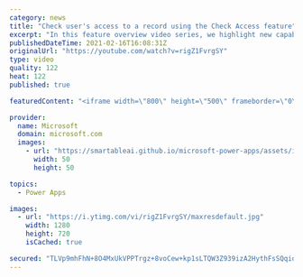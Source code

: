 ```yaml
---
category: news
title: "Check user's access to a record using the Check Access feature"
excerpt: "In this feature overview video series, we highlight new capabilities included in the latest update to Microsoft Power Apps.  This featured product update to Power Apps highlights check access, a new record level security feature admins can use to check and assign security roles.  Get the most out of"
publishedDateTime: 2021-02-16T16:08:31Z
originalUrl: "https://youtube.com/watch?v=rigZ1FvrgSY"
type: video
quality: 122
heat: 122
published: true

featuredContent: "<iframe width=\"800\" height=\"500\" frameborder=\"0\" src=\"https://www.youtube.com/embed/rigZ1FvrgSY\" allow=\"accelerometer; autoplay; encrypted-media; gyroscope; picture-in-picture\" allowfullscreen></iframe>"

provider:
  name: Microsoft
  domain: microsoft.com
  images:
    - url: "https://smartableai.github.io/microsoft-power-apps/assets/images/organizations/microsoft.com-50x50.jpg"
      width: 50
      height: 50

topics:
  - Power Apps

images:
  - url: "https://i.ytimg.com/vi/rigZ1FvrgSY/maxresdefault.jpg"
    width: 1280
    height: 720
    isCached: true

secured: "TLVp9mhFhN+8O4MxUkVPPTrgz+8voCew+kp1sLTQW3Z939izA2HythFsSQqioJkFBX5sgsrSElID/nfqp+0cuzHQkE2fC9JZQyFZ34STLoEnNlWtT8G83m9b7wK+wvKEF2HciJVvsCDirDGa+B7Jmpc1awBi3txPRxxEboG2NkXb7SKQ4hQZbpvu0MTaNmjz+2lGnhXOq8O+3b2D1n7dEZ8xkU6pOa0KQd6AS30xb3gmIb/8Vq0qabn9fTXUw6wxGkavnSb8QpjiD7L3c2xheMd+HSQBqtr/E1vjba5rm92VyEHTmmHbHv5gG0GR1gYJG5mQdWEn69ysN+pkpY/rdDi5hDFcydT6iHThyXLmBjExdUqWFaMbv4Xi5auYH/kRblnosnKHZVDO7U0C6AbLfmhrcTDOUNgWQbQmnxnp7k7pE8YRRW5Gy/Co+zZVAG9Z;hHWVozcn8/DT3ys+UJKRcQ=="
---
```


